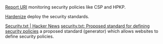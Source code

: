 
[Report URI](https://report-uri.com/home/tools)
monitoring security policies like CSP and HPKP.

[Hardenize](https://www.hardenize.com/)
deploy the security standards.

[Security.txt | Hacker News](https://news.ycombinator.com/item?id=26455493)
[security.txt: Proposed standard for defining security policies](https://securitytxt.org/)
a proposed standard (generator) which allows websites to define security policies.
